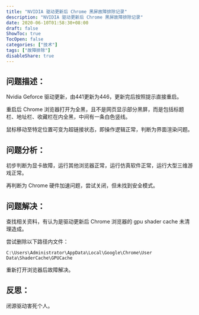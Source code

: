 ```yaml
---
title: "NVIDIA 驱动更新后 Chrome 黑屏故障排除记录"
description: "NVIDIA 驱动更新后 Chrome 黑屏故障排除记录"
date: 2020-06-10T01:58:30+08:00
draft: false
ShowToc: true
TocOpen: false
categories: ["技术"]
tags: ["故障排除"]
disableShare: true
---
```


## 问题描述：

Nvidia Geforce 驱动更新，由441更新为446，更新完后按照提示直接重启。

重启后 Chrome 浏览器打开为全黑，且不是网页显示部分黑屏，而是包括标题栏、地址栏、收藏栏在内全黑，中间有一条白色竖线。

鼠标移动至特定位置可变为超链接状态，即操作逻辑正常，判断为界面渲染问题。

## 问题分析：

初步判断为显卡故障，运行其他浏览器正常，运行仿真软件正常，运行大型三维游戏正常。

再判断为 Chrome 硬件加速问题，尝试关闭，但未找到安全模式。

## 问题解决：

查找相关资料，有认为是驱动更新后 Chrome 浏览器的 gpu shader cache 未清理造成。

尝试删除以下路径内文件：

` C:\Users\Administrator\AppData\Local\Google\Chrome\User Data\ShaderCache\GPUCache `

重新打开浏览器后故障解决。

## 反思：

闭源驱动害死个人。